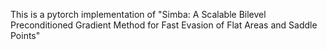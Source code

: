This is a pytorch implementation of "Simba: A Scalable Bilevel Preconditioned Gradient Method for Fast Evasion of Flat Areas and Saddle Points"
